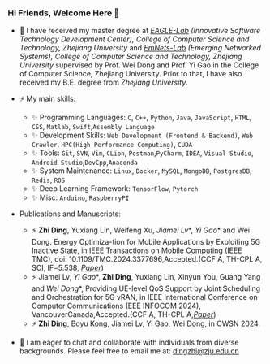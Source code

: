 ### Hi Friends, Welcome Here 👋

<!--- 🤔 I’m a Creative Bug Maker and I’m currently studying at *[EAGLE-Lab](http://eagle.zju.edu.cn/) (Innovative Software Technology Development Center), College of Computer Science and Technology, Zhejiang University*. Recently I’m currently interested in `Machine Learning System`, `Computer Networks`, `HCI(Human–Computer Interaction)`, `Mobile Computing`, `Multimodal Machine Learning` and `Edge Computing`.  `Computer & Operations Research`, -->
- 🤔 I have received my master degree at *[EAGLE-Lab](http://eagle.zju.edu.cn/) (Innovative Software Technology Development Center), College of Computer Science and Technology, Zhejiang University* and *[EmNets-Lab](https://www.emnets.cn/zh/) (Emerging Networked Systems), College of Computer Science and Technology, Zhejiang University* supervised by Prof. Wei Dong and Prof. Yi Gao in the College of Computer Science, Zhejiang University. Prior to that, I have also received my B.E. degree from *Zhejiang University*.
<!--- I am currently with the *[State Grid](http://www.sgcc.com.cn/)*, China. -->
- ⚡ My main skills:
    * ✨ Programming Languages: `C`, `C++`, `Python`, `Java`, `JavaScript`, `HTML`, `CSS`, `Matlab`, `Swift`,`Assembly Language`
    * ✨ Development Skills: `Web Development (Frontend & Backend)`, `Web Crawler`, `HPC(High Performance Computing)`, `CUDA`
    * ✨ Tools: `Git`, `SVN`, `Vim`, `CLion`, `Postman`,`PyCharm`, `IDEA`, `Visual Studio`, `Android Studio`,`DevCpp`,`Anaconda`
    * ✨ System Maintenance: `Linux`, `Docker`, `MySQL`, `MongoDB`, `PostgresDB`, `Redis`, `ROS`
    * ✨ Deep Learning Framework: `TensorFlow`, `Pytorch`
    * ✨ Misc: `Arduino`, `RaspberryPI`
      
- Publications and Manuscripts:
    * ⚡ **Zhi Ding**, Yuxiang Lin, Weifeng Xu, *Jiamei Lv**, *Yi Gao** and Wei Dong. Energy Optimiza-tion for Mobile Applications by Exploiting 5G Inactive State, in IEEE Transactions on Mobile Computing (IEEE TMC), doi: 10.1109/TMC.2024.3377696,Accepted.(CCF A, TH-CPL A, SCI, IF=5.538, *[Paper](https://ieeexplore.ieee.org/document/10473160)*)
    * ⚡ Jiamei Lv, *Yi Gao**, **Zhi Ding**, Yuxiang Lin, Xinyun You, Guang Yang and *Wei Dong**, Providing UE-level QoS Support by Joint Scheduling and Orchestration for 5G vRAN, in IEEE International Conference on Computer Communications (EEE INFOCOM 2024), VancouverCanada,Accepted.(CCF A, TH-CPL A,*[Paper](https://www.emnets.cn/zh/publication/infocom-24-uqvran/uq-vran.pdf)*)
    * ⚡ **Zhi Ding**, Boyu Kong, Jiamei Lv, Yi Gao, Wei Dong, in CWSN 2024.
      
- 💬 I am eager to chat and collaborate with individuals from diverse backgrounds. Please feel free to email me at: dingzhi@zju.edu.cn

<!--![Top Langs](https://github-readme-stats.vercel.app/api/top-langs/?username=aspxcor&hide=jupyter%20notebook,javascript&langs_count=10&layout=compact)-->

<!--
  > ✨ `AIoT(Artificial Intelligence & Internet of Things)`
  > 
  > ✨ `Operations Research Optimization Algorithms(Algorithms in the Field of Computer Operations Research)`
  > 
  > ✨ `IntelliSense(such as SLAM, WSN etc.)` 
  > 
  > ✨ `HCI(Human–Computer Interaction)` 
  > 
  > ✨ `Mobile Computing`
-->
<!--`Ubiquitous Computing`, `Embedded Systems` and `Edge Computing` `Multimodal Sensing & MultiModal Machine Learning` -->

<!--
**aspxcor/aspxcor** is a ✨ _special_ ✨ repository because its `README.md` (this file) appears on your GitHub profile.

`IntelliSense(such as SLAM, WSN etc.)`

Here are some ideas to get you started:

- 🔭 I’m currently working on ...
- 🌱 I’m currently learning ...
- 👯 I’m looking to collaborate on ...
- 💬 Ask me about ...
- 📫 How to reach me: ...
- 📫 How to reach me: [Click Here To Contact Me](mailto:aspxcor@gmail.com)
- 😄 Pronouns: ...
- ⚡ Fun fact: ...
- 🤔 I’m a Creative Bug Maker.
- ⚡ My main programming language: 

![Top Langs](https://github-readme-stats.vercel.app/api/top-langs/?username=aspxcor&hide=jupyter%20notebook,javascript&langs_count=10&layout=compact)
  -->
